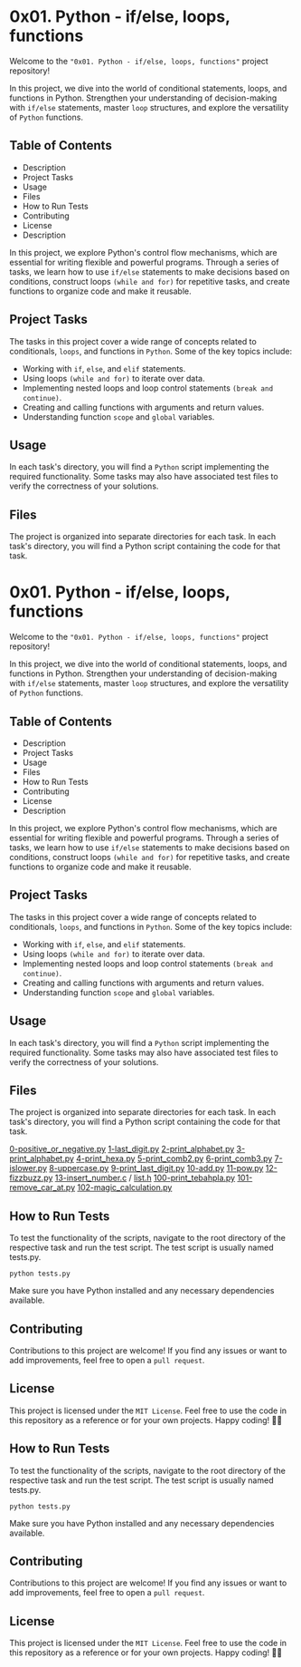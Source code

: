 # 0x01. Python - if/else, loops, functions
Welcome to the `"0x01. Python - if/else, loops, functions"` project repository!

In this project, we dive into the world of conditional statements, loops, and functions in Python. Strengthen your
understanding of decision-making with `if/else` statements, master `loop` structures, and explore the versatility of `Python` functions.

## Table of Contents

- Description
- Project Tasks
- Usage
- Files
- How to Run Tests
- Contributing
- License
- Description

In this project, we explore Python's control flow mechanisms, which are essential for writing flexible and powerful 
programs. Through a series of tasks, we learn how to use `if/else` statements to make decisions based on conditions, 
construct loops `(while and for)` for repetitive tasks, and create functions to organize code and make it reusable.

## Project Tasks
The tasks in this project cover a wide range of concepts related to conditionals, `loops`, and functions in `Python`. Some of the key topics include:

- Working with `if`, `else`, and `elif` statements.
- Using loops `(while and for)` to iterate over data.
- Implementing nested loops and loop control statements `(break and continue)`.
- Creating and calling functions with arguments and return values.
- Understanding function `scope` and `global` variables.

## Usage
In each task's directory, you will find a `Python` script implementing the required functionality. 
Some tasks may also have associated test files to verify the correctness of your solutions.

## Files
The project is organized into separate directories for each task. In each task's directory, 
you will find a Python script containing the code for that task.

# 0x01. Python - if/else, loops, functions
Welcome to the `"0x01. Python - if/else, loops, functions"` project repository!

In this project, we dive into the world of conditional statements, loops, and functions in Python. Strengthen your
understanding of decision-making with `if/else` statements, master `loop` structures, and explore the versatility of `Python` functions.

## Table of Contents

- Description
- Project Tasks
- Usage
- Files
- How to Run Tests
- Contributing
- License
- Description

In this project, we explore Python's control flow mechanisms, which are essential for writing flexible and powerful 
programs. Through a series of tasks, we learn how to use `if/else` statements to make decisions based on conditions, 
construct loops `(while and for)` for repetitive tasks, and create functions to organize code and make it reusable.

## Project Tasks
The tasks in this project cover a wide range of concepts related to conditionals, `loops`, and functions in `Python`. Some of the key topics include:

- Working with `if`, `else`, and `elif` statements.
- Using loops `(while and for)` to iterate over data.
- Implementing nested loops and loop control statements `(break and continue)`.
- Creating and calling functions with arguments and return values.
- Understanding function `scope` and `global` variables.

## Usage
In each task's directory, you will find a `Python` script implementing the required functionality. 
Some tasks may also have associated test files to verify the correctness of your solutions.

## Files
The project is organized into separate directories for each task. In each task's directory, 
you will find a Python script containing the code for that task.

[0-positive_or_negative.py]()
[1-last_digit.py]()
[2-print_alphabet.py]()
[3-print_alphabet.py]()
[4-print_hexa.py]()
[5-print_comb2.py]()
[6-print_comb3.py]()
[7-islower.py]()
[8-uppercase.py]()
[9-print_last_digit.py]()
[10-add.py]()
[11-pow.py]()
[12-fizzbuzz.py]()
[13-insert_number.c]() / [list.h]()
[100-print_tebahpla.py]()
[101-remove_car_at.py]()
[102-magic_calculation.py]()

## How to Run Tests
To test the functionality of the scripts, navigate to the root directory of the respective 
task and run the test script. The test script is usually named tests.py.

```
python tests.py
```
Make sure you have Python installed and any necessary dependencies available.

## Contributing
Contributions to this project are welcome! If you find any issues or want to add improvements, feel free to open a `pull request`.

## License
This project is licensed under the `MIT License`. Feel free to use the code in this repository as a reference or for your own projects. Happy coding! 🚀🔥


## How to Run Tests
To test the functionality of the scripts, navigate to the root directory of the respective 
task and run the test script. The test script is usually named tests.py.

```
python tests.py
```
Make sure you have Python installed and any necessary dependencies available.

## Contributing
Contributions to this project are welcome! If you find any issues or want to add improvements, feel free to open a `pull request`.

## License
This project is licensed under the `MIT License`. Feel free to use the code in this repository as a reference or for your own projects. Happy coding! 🚀🔥
